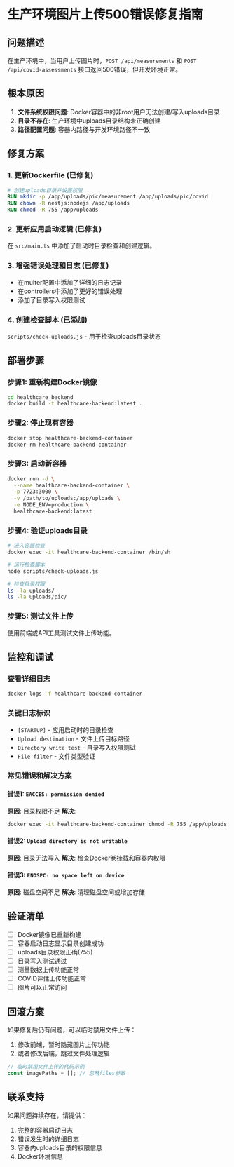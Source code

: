 # 生产环境图片上传500错误修复指南

## 问题描述
在生产环境中，当用户上传图片时，`POST /api/measurements` 和 `POST /api/covid-assessments` 接口返回500错误，但开发环境正常。

## 根本原因
1. **文件系统权限问题**: Docker容器中的非root用户无法创建/写入uploads目录
2. **目录不存在**: 生产环境中uploads目录结构未正确创建
3. **路径配置问题**: 容器内路径与开发环境路径不一致

## 修复方案

### 1. 更新Dockerfile (已修复)
```dockerfile
# 创建uploads目录并设置权限
RUN mkdir -p /app/uploads/pic/measurement /app/uploads/pic/covid
RUN chown -R nestjs:nodejs /app/uploads
RUN chmod -R 755 /app/uploads
```

### 2. 更新应用启动逻辑 (已修复)
在 `src/main.ts` 中添加了启动时目录检查和创建逻辑。

### 3. 增强错误处理和日志 (已修复)
- 在multer配置中添加了详细的日志记录
- 在controllers中添加了更好的错误处理
- 添加了目录写入权限测试

### 4. 创建检查脚本 (已添加)
`scripts/check-uploads.js` - 用于检查uploads目录状态

## 部署步骤

### 步骤1: 重新构建Docker镜像
```bash
cd healthcare_backend
docker build -t healthcare-backend:latest .
```

### 步骤2: 停止现有容器
```bash
docker stop healthcare-backend-container
docker rm healthcare-backend-container
```

### 步骤3: 启动新容器
```bash
docker run -d \
  --name healthcare-backend-container \
  -p 7723:3000 \
  -v /path/to/uploads:/app/uploads \
  -e NODE_ENV=production \
  healthcare-backend:latest
```

### 步骤4: 验证uploads目录
```bash
# 进入容器检查
docker exec -it healthcare-backend-container /bin/sh

# 运行检查脚本
node scripts/check-uploads.js

# 检查目录权限
ls -la uploads/
ls -la uploads/pic/
```

### 步骤5: 测试文件上传
使用前端或API工具测试文件上传功能。

## 监控和调试

### 查看详细日志
```bash
docker logs -f healthcare-backend-container
```

### 关键日志标识
- `[STARTUP]` - 应用启动时的目录检查
- `Upload destination` - 文件上传目标路径
- `Directory write test` - 目录写入权限测试
- `File filter` - 文件类型验证

### 常见错误和解决方案

#### 错误1: `EACCES: permission denied`
**原因**: 目录权限不足
**解决**: 
```bash
docker exec -it healthcare-backend-container chmod -R 755 /app/uploads
```

#### 错误2: `Upload directory is not writable`
**原因**: 目录无法写入
**解决**: 检查Docker卷挂载和容器内权限

#### 错误3: `ENOSPC: no space left on device`
**原因**: 磁盘空间不足
**解决**: 清理磁盘空间或增加存储

## 验证清单

- [ ] Docker镜像已重新构建
- [ ] 容器启动日志显示目录创建成功
- [ ] uploads目录权限正确(755)
- [ ] 目录写入测试通过
- [ ] 测量数据上传功能正常
- [ ] COVID评估上传功能正常
- [ ] 图片可以正常访问

## 回滚方案

如果修复后仍有问题，可以临时禁用文件上传：

1. 修改前端，暂时隐藏图片上传功能
2. 或者修改后端，跳过文件处理逻辑

```typescript
// 临时禁用文件上传的代码示例
const imagePaths = []; // 忽略files参数
```

## 联系支持

如果问题持续存在，请提供：
1. 完整的容器启动日志
2. 错误发生时的详细日志
3. 容器内uploads目录的权限信息
4. Docker环境信息 